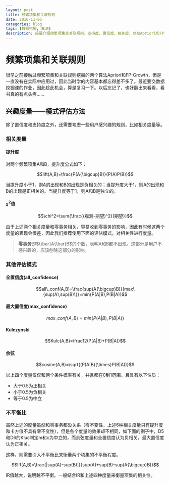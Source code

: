 ```yaml
--- 
layout: post 
title: 频繁项集和关联规则
date: 2016-11-05 
categories: blog 
tags: [数据挖掘, 算法] 
description: 简要介绍频繁项集合关联规则，支持度、置信度、相关度，以及Apriori和FP-Growth算法
--- 
```


# 频繁项集和关联规则

很早之前接触过频繁项集和关联规则挖掘的两个算法Apriori和FP-Growth，但是一直没有在实际中应用过，因此当时学的内容基本都忘得差不多了。最近要交数据挖掘课的作业，因此趁此机会，算是复习一下。以后忘记了，也好翻出来看看，看书真的有点头疼……

## 兴趣度量——模式评估方法

除了置信度和支持度之外，还需要考虑一些用户感兴趣的规则，比如相关度量等。

### 相关度量

#### 提升度

对两个频繁项集A和B，提升度公式如下：

$$lift(A,B)=\frac{P(A{\bigcup}B)}{P(A)P(B)}$$

当提升度小于1，则A的出现和B的出现是负相关的；当提升度大于1，则A的出现和B的出现是正相关的。当提升度等于1，则A和B是独立的。

#### $\chi^2$值

$$\chi^2=\sum{\frac{(观测-期望)^2}{期望}}$$


由于上述两个相关度量和零事务相关，容易收到零事务的影响，因此有时候这两个度量的表现会很差，因此我们推荐使用下面的评估模式，对相关性进行度量。

> **零事务**即${\bar}A{\bar}B$的个数，表明A和B都不出现。这部分是用户不感兴趣的，应该刨除这部分的影响。

### 其他评估模式

#### 全置信度(all_confidence)

$$all\_conf(A,B)=\frac{sup(A{\bigcup}B)}{max\{sup(A),sup(B)\}}=min{P(A|B),P(B|A)}$$


#### 最大置信度(max_confidence)

$$max\_conf(A,B)=min\{P(A|B),P(B|A)\}$$

#### Kulczynski

$$Kulc(A,B)=\frac12(P(A|B)+P(B|A))$$

#### 余弦

$$cosine(A,B)=\sqrt{(P(A|B){\times}P(B|A))}$$

以上四个度量仅仅和两个条件概率有关，并且都在0到1范围。且具有以下性质：

* 大于0.5为正相关
* 小于0.5为负相关
* 等于0.5为中立

### 不平衡比

虽然上述的度量虽然和零事务都没关系（零不变性，上述6种相关度量只有提升度和卡方值不具有零不变性），但是各个度量的效果却不相同，如下面的例子中，D5和D6的Kluc判定m和c为中立的，而余弦度量和全置信度认为负相关，最大置信度认为正相关。

这样，则需要引入不平衡比来衡量两个项集的不平衡程度。


$$IR(A,B)=\frac{|sup(A)-sup(B)|}{sup(A)+sup(B)-sup(A{\bigcup}B)}$$

IR值越大，说明越不平衡。一般结合IR和上述四种度量来衡量项集的相关性。